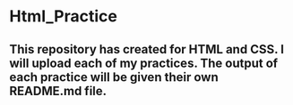 # Html_Practice

## This repository has created for HTML and CSS. I will upload each of my practices. The output of each practice will be given their own README.md file.
